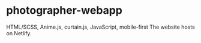 # photographer-webapp
HTML/SCSS, Anime.js, curtain.js, JavaScript, mobile-first
The website hosts on Netlify. 
